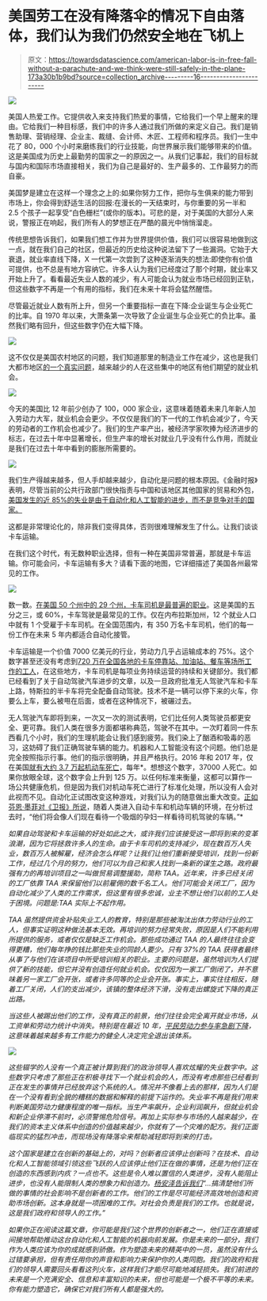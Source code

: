 # 美国劳工在没有降落伞的情况下自由落体，我们认为我们仍然安全地在飞机上

> 原文：<https://towardsdatascience.com/american-labor-is-in-free-fall-without-a-parachute-and-we-think-were-still-safely-in-the-plane-173a30b1b9bd?source=collection_archive---------16----------------------->

![](img/4823c9bd80f1ecaa3983862c94d00af8.png)

美国人热爱工作。它提供收入来支持我们热爱的事情，它给我们一个早上醒来的理由。它给我们一种目标感，我们中的许多人通过我们所做的来定义自己。我们是销售助理、营销经理、企业主、裁缝、会计师、木匠、工程师和程序员。我们一生中花了 80，000 个小时来磨练我们的行业技能，向世界展示我们能够带来的价值。这是美国成为历史上最勤劳的国家之一的原因之一。从我们记事起，我们的目标就与国内和国际市场直接相关，我们为自己是最好的、生产最多的、工作最努力的而自豪。

美国梦是建立在这样一个理念之上的:如果你努力工作，把你与生俱来的能力带到市场上，你会得到舒适生活的回报:在漫长的一天结束时，与你重要的另一半和 2.5 个孩子一起享受“白色栅栏”(或你的版本)。可悲的是，对于美国的大部分人来说，警报正在响起，我们所有人的梦想正在严酷的晨光中悄悄溜走。

传统思想告诉我们，如果我们想工作并为世界提供价值，我们可以很容易地做到这一点，就在我们自己的社区，但最近的历史给这种说法留下了一些漏洞。它始于大衰退，就业率直线下降，X 一代第一次尝到了这种逐渐消失的想法:即使你有价值可提供，也不总是有地方容纳它。许多人认为我们已经度过了那个时期，就业率又开始上升了。看看最近失业人数的减少，有人可能会认为就业市场已经回到正轨，但这些数字不再是一个有用的指标，我们在未来十年将会猛然醒悟。

尽管最近就业人数有所上升，但另一个重要指标一直在下降:企业诞生与企业死亡的比率。自 1970 年以来，大萧条第一次导致了企业诞生与企业死亡的负比率。虽然我们略有回升，但这些数字仍在大幅下降。

![](img/40b3f42ddf28d6ddd6105b84769b18ca.png)

这不仅仅是美国农村地区的问题，我们知道那里的制造业工作在减少，这也是我们大都市地区[的一个真实问题](https://eig.org/dynamism)，越来越少的人在这些集中的地区有他们期望的就业机会。

![](img/cdc3e7ebc3646243ef6459d0f5e1b4de.png)

今天的美国比 12 年前少创办了 100，000 家企业，这意味着随着未来几年新人加入劳动力大军，就业机会会更少。不仅仅是我们的下一代的工作机会减少了，今天的劳动者的工作机会也减少了。我们的生产率产出，被经济学家吹捧为经济进步的标志，在过去十年中显著增长，但生产率的增长对就业几乎没有什么作用，而就业是我们在过去十年中看到的膨胀所需要的。

![](img/5eb0c4e15248afd08fb364c4731b2ab5.png)

我们生产得越来越多，但人手却越来越少，自动化是问题的根本原因。《金融时报》表明，尽管当前的公共行政部门很快指责与中国和该地区其他国家的贸易和外包，[美国发生的近 85%的失业是由于自动化和人工智能的进步，而不是竞争对手的国家。](https://www.ft.com/content/dec677c0-b7e6-11e6-ba85-95d1533d9a62)

这都是非常理论化的，除非我们变得具体，否则很难理解发生了什么。让我们谈谈卡车运输。

在我们这个时代，有无数种职业选择，但有一种在美国非常普遍，那就是卡车运输。你可能会问，卡车运输有多大？请看下面的地图，它详细描述了美国各州最常见的工作。

![](img/326debc4d025d9dd65d5ef0a574f0198.png)

数一数。[在美国 50 个州中的 29 个州，卡车司机是最普遍的职业](https://www.marketwatch.com/story/keep-on-truckin-in-a-majority-of-states-its-the-most-popular-job-2015-02-09)。这是美国的五分之三，或 60%，卡车驾驶是最常见的工作。仅在内布拉斯加州，12 个就业人口中就有 1 个受雇于卡车司机。在全国范围内，有 350 万名卡车司机，他们的每一份工作在未来 5 年内都适合自动化接管。

卡车运输是一个价值 7000 亿美元的行业，劳动力几乎占运输成本的 75%。这个数字甚至还没有考虑到[720 万在全国各地的卡车停靠站、加油站、餐车等场所工作的工人](https://www.amazon.com/dp/B075CRY4TZ/)，在这些地方，卡车司机是每项业务持续运营的持续和关键部分。我们都已经看到了关于自动驾驶汽车进步的文章，以及一旦政府批准无人驾驶汽车和卡车上路，特斯拉的半卡车将完全配备自动驾驶。技术不是一辆可以停下来的火车，你要么上车，要么被甩在后面，或者在这种情况下，被碾过去。

无人驾驶汽车即将到来，一次又一次的测试表明，它们比任何人类驾驶员都更安全、更可靠。我们人类在很多方面都堪称典范，驾驶不在其中。一次盯着同一件东西看几个小时，我们的生理机能会让我们感到疲劳。我们染上了酗酒和吸毒的恶习，这妨碍了我们正确驾驶车辆的能力。机器和人工智能没有这个问题。他们总是完全按照指示行事。他们的指示很明确，并且严格执行。2016 年和 2017 年，仅在美国[就有大约 3.7 万起机动车死亡](https://www-fars.nhtsa.dot.gov/Main/)，每年*。想想这个数字，37000 人死亡。如果你放眼全球，这个数字会上升到 125 万。以任何标准来衡量，这都可以算作一场公共健康危机，但是因为我们对机动车死亡进行了标准化处理，所以没有人会对此视而不见。自动化正试图改变这种游戏，对我们认为的随意做出重大改变。[正如芬恩·墨菲对《卫报》所说](https://www.theguardian.com/technology/2017/oct/10/american-trucker-automation-jobs)，随着人类进入自动卡车和机动车辆的环境，在分析过去时，“他们将会像人们现在看待一个吸烟的孕妇一样看待司机驾驶的车辆。”*

*如果自动驾驶和卡车运输的好处如此之大，或许我们应该接受这一即将到来的变革浪潮，因为它将拯救许多人的生命。由于卡车司机的支持减少，现在数百万人失业，数百万人被解雇，经济会怎么样呢？让我们让他们重新接受培训，找到一份新工作，经过几个月的努力，他们可以为自己和家人找到一条新的谋生之路。政府最强有力的再培训项目之一叫做贸易调整援助，简称 TAA。近年来，许多已经关闭的工厂依靠 TAA 来保留他们以前雇佣的数千名工人。他们可能会关闭工厂，因为自动化减少了人类的工作需求，但这里有很多忠诚，业主不想让他们以前的工人处于困境。问题是:TAA 实际上不起作用。*

*TAA 虽然提供资金补贴失业工人的教育，特别是那些被淘汰出体力劳动行业的工人，但事实证明这种做法基本无效。再培训的努力经常失败，原因是人们不能利用所提供的服务，或者仅仅是缺乏工作机会。那些成功通过 TAA 的人最终往往会变得更糟，他们每年挣的钱比那些失业的同龄人要少。只有 37%的 TAA 获得者最终从事了与他们在该项目中所受培训相关的职业。主要的问题是，虽然培训为人们提供了新的技能，但它并没有创造任何就业机会。仅仅因为一家工厂倒闭了，并不意味着另一家工厂会开张，或者许多同等的企业会开张。事实上，事实往往相反，随着工厂关闭，人们的支出减少，该镇的整体经济下滑，没有走出螺旋式下降的真正出路。*

*当这些人被踢出他们的工作，没有真正的前景，他们往往会完全离开就业市场，从工资单和劳动力统计中消失。特别是在最近 10 年，[平民劳动力参与率急剧下降](https://fred.stlouisfed.org/series/CIVPART)，这意味着越来越多有工作能力的健全人决定完全退出该体系。*

*![](img/4c167a8e634376bce602f6c566e1948b.png)*

*这些辍学的人没有一个真正被计算到我们的政治领导人喜欢炫耀的失业数字中。这些数字只考虑了那些正在积极寻找下一个就业机会的人，而没有考虑那些已经看到正在发生的事情并已经放弃这个系统的人。情况并不像看上去的那样，因为人们是在一个没有看到全貌的糟糕的数据和解释的前提下运作的。失业率不再是我们用来判断美国劳动力健康程度的唯一指标。当生产率飙升，企业利润飙升，但就业机会和新企业停滞不前时，必须警惕危险信号。再加上实际参与市场的人越来越少，在我们的资本主义体系中创造的价值越来越少，你就有了一个灾难的配方。我们正面临现实的猛烈冲击，而现场没有降落伞来帮助减轻即将到来的打击。*

*这个国家是建立在创新的基础上的，对吗？创新者应该停止创新吗？在技术、自动化和人工智能领域引领这些飞跃的人应该停止他们正在做的事情，还是为他们正在创造的东西感到内疚？一点也不。这些是令人难以置信的人类进步，没有人能阻止进步，也没有人能限制人类的想象力和创造力。[杨安泽告诉我们](https://www.amazon.com/dp/B075CRY4TZ/)“…搞清楚他们所做的事情的社会影响不是创新者的工作。他们的工作是尽可能经济高效地创造和资助市场创新。这本身就是一项困难的工作。对社会负责是我们的工作。也就是说，这是我们政府和领导人的工作。”*

*如果你正在阅读这篇文章，你可能是我们这个世界的创新者之一，他们正在直接或间接地帮助推动这台自动化和人工智能的机器向前发展。你是未来的一部分，我们作为人类应该为你的成就感到骄傲。作为塑造未来的精英中的一员，虽然没有什么过错要承担，但有责任用你的声音和影响力来保护你的人类同胞。我们的政府和我们的领导人需要回头看看这列火车，这样我们才能尽可能地减轻损失。我们前进的未来是一个充满安全、信息和丰富知识的未来，但也可能是一个极不平等的未来。你有能力塑造它，确保它对我们所有人都是强大的。*